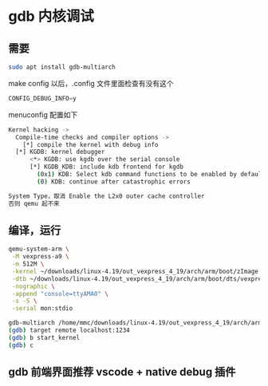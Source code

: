 # gdb 内核调试

## 需要

```sh
sudo apt install gdb-multiarch
```

make config 以后，.config 文件里面检查有没有这个

```python
CONFIG_DEBUG_INFO=y
```

menuconfig 配置如下

```sh
Kernel hacking ->
  Compile-time checks and compiler options ->
    [*] compile the kernel with debug info
  [*] KGDB: kernel debugger
      <*> KGDB: use kgdb over the serial console
      [*] KGDB_KDB: include kdb frontend for kgdb
        (0x1) KDB: Select kdb command functions to be enabled by default
        (0) KDB: continue after catastrophic errors

System Type，取消 Enable the L2x0 outer cache controller
否则 qemu 起不来
```

## 编译，运行

```sh
qemu-system-arm \
 -M vexpress-a9 \
 -m 512M \
 -kernel ~/downloads/linux-4.19/out_vexpress_4_19/arch/arm/boot/zImage \
 -dtb ~/downloads/linux-4.19/out_vexpress_4_19/arch/arm/boot/dts/vexpress-v2p-ca9.dtb \
 -nographic \
 -append "console=ttyAMA0" \
 -s -S \
 -serial mon:stdio
```

```sh
gdb-multiarch /home/mmc/downloads/linux-4.19/out_vexpress_4_19/arch/arm/boot/compressed/vmlinux
(gdb) target remote localhost:1234
(gdb) b start_kernel
(gdb) c
```

## gdb 前端界面推荐 vscode + native debug 插件
